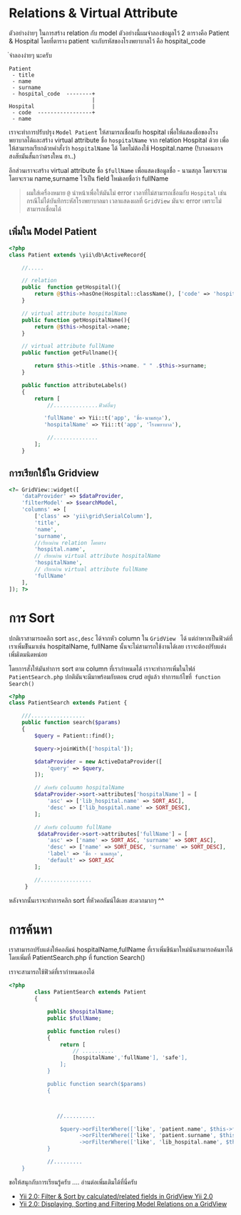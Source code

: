 # Relations & Virtual Attribute

ตัวอย่างง่ายๆ ในการสร้าง relation กับ model ตัวอย่างนี้ผมจำลองข้อมูลไว้ 2 ตารางคือ Patient & Hospital 
โดยที่ตาราง patient จะเกับรหัสของโรงพยาบาลไว้ คือ hospital_code

่จำลองง่ายๆ นะครับ

```
Patient
 - title
 - name
 - surname
 - hospital_code  --------+
                          |
Hospital                  |
 - code  -----------------+
 - name
 ```

เราจะทำการปรับปรุง `Model Patient` ให้สามารถเชื่อมกับ hospital เพื่อให้แสดงชื่อของโรงพยาบาลได้และสร้าง virtual attribute ชื่อ `hospitalName` จาก relation Hospital ด้วย เพื่อให้สามารถเรียกด้วยคำสั่งว่า `hospitalName` ได้ โดยไม่ต้องใช้ Hospital.name (!บางคนอาจสงสัยมันสั้นกว่าตรงใหน ฮา..)

อีกส่วนเราจะสร้าง virtual attribute ชื่อ  `$fullName` เพื่อแสดงข้อมูลชื่อ - นามสกุล โดยจะรวม โดยจะรวม name,surname ไว้เป็น field ใหม่เลยชื่อว่า fullName

> ผมใส่เครื่องหมาย `@` นำหน้าเพื่อให้มันไม่ error เวลาที่ไม่สามารถเชื่อมกับ `Hospital` เช่น  กรณีไม่ได้บันทึกระหัสโรงพยาบาลมา เวลาแสดงผลที่ `GridView` มันจะ error เพราะไม่สามารถเชื่อมได้ 

## เพิ่มใน Model Patient
```php
<?php
class Patient extends \yii\db\ActiveRecord{

	//.....

	// relation
	public  function getHospital(){
        return @$this->hasOne(Hospital::className(), ['code' => 'hospital_code']);
    }

    // virtual attribute hospitalName
    public function getHospitalName(){
        return @$this->hospital->name;
    }

    // virtual attribute fullName 
    public function getFullname(){

        return $this->title .$this->name. " " .$this->surname;
    }

    public function attributeLabels()
    {
        return [
        	//..............ฟิวด์อื่นๆ

           'fullName' => Yii::t('app', 'ชื่อ-นามสกุล'),
	       'hospitalName' => Yii::t('app', 'โรงพยาบาล'),

            //..............
        ];
    }

```
## การเรียกใช้ใน Gridview 

```php
<?= GridView::widget([
    'dataProvider' => $dataProvider,
    'filterModel' => $searchModel,
    'columns' => [
        ['class' => 'yii\grid\SerialColumn'],
        'title',
        'name',
        'surname',
        //เรียกผ่าน relation โดยตรง
        'hospital.name',
        // เรียกผ่าน virtual attribute hospitalName
        'hospitalName',
        // เรียกผ่าน virtual attribute fullName
        'fullName'
    ],
]); ?>
```

# การ Sort 

ปกติเราสามารถคลิก sort `asc,desc` ได้จากหัว column ใน `GridView ` ได้ แต่ถ่าหากเป็นฟิวด์ที่เราเพิ่มขึันมาเช่น hospitalName, fullName นั้นจะไม่สามารถใช้งานได้เลย เราจะต้องปรับแต่งเพิ่มเิตมนิดหน่อย

โดยการสั่งให้มันทำการ sort ตาม column ที่เรากำหนดได้ เราจะทำการเพิ่มในไฟล์ `PatientSearch.php` ปกติมันจะมีมาพร้อมกับตอน crud อยู่แล้ว ทำการแก้ไขที่` function Search()`

```php
<?php
class PatientSearch extends Patient {

	///.................
    public function search($params)
    {
        $query = Patient::find();

        $query->joinWith(['hospital']);

        $dataProvider = new ActiveDataProvider([
            'query' => $query,
        ]);

        // สำหรับ coluumn hospitalName
        $dataProvider->sort->attributes['hospitalName'] = [
            'asc' => ['lib_hospital.name' => SORT_ASC],
            'desc' => ['lib_hospital.name' => SORT_DESC],
        ];

		// สำหรับ coluumn fullName
         $dataProvider->sort->attributes['fullName'] = [
            'asc' => ['name' => SORT_ASC, 'surname' => SORT_ASC],
            'desc' => ['name' => SORT_DESC, 'surname' => SORT_DESC],
            'label' => 'ชื่อ - นามสกุล',
            'default' => SORT_ASC
        ];

        //................
     }

```
หลังจากนั้นเราจะทำการคลิก sort ที่หัวคอลัมน์ได้เลย สะดวกมากๆ ^^


 # การค้นหา

 เราสามารถปรับแต่งให้คอลัมน์ hospitalName,fullName ที่เราเพิ่มขึน้มาใหม่นันสามารถค้นหาได้ โดยเพิ่มที่ PatientSearch.php ที่ function Search()

 เราจะสามารถใช้ฟิวด์ที่เรากำหนดเองได้

```php
<?php
		class PatientSearch extends Patient
		{

		    public $hospitalName;
		    public $fullName;	

			public function rules()
		    {
		        return [
		            // ..........
		            [hospitalName','fullName'], 'safe'],
		        ];
		    }

		    public function search($params)
		    {



		       //..........

	            $query->orFilterWhere(['like', 'patient.name', $this->fullName])
	                  ->orFilterWhere(['like', 'patient.surname', $this->fullName])
	                  ->orFilterWhere(['like', 'lib_hospital.name', $this->hospitalName]);
		    }

		    //.........
    }
```

ขอให้สนุกกับการเรียนรู้ครับ ....
อ่านต่อเพิ่มเติมได้ที่นี่ครับ
- [Yii 2.0: Filter & Sort by calculated/related fields in GridView Yii 2.0 ](http://www.yiiframework.com/wiki/621/filter-sort-by-calculated-related-fields-in-gridview-yii-2-0/)
- [Yii 2.0: Displaying, Sorting and Filtering Model Relations on a GridView](http://www.yiiframework.com/wiki/653/displaying-sorting-and-filtering-model-relations-on-a-gridview/)











